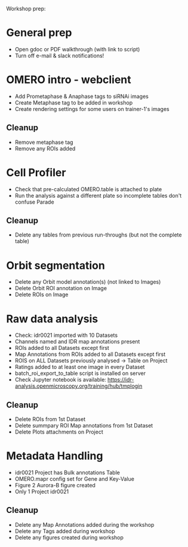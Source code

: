 
Workshop prep:

General prep
============

 - Open gdoc or PDF walkthrough (with link to script)
 - Turn off e-mail & slack notifications!


OMERO intro - webclient
=======================

 - Add Prometaphase & Anaphase tags to siRNAi images
 - Create Metaphase tag to be added in workshop
 - Create rendering settings for some users on trainer-1's images

Cleanup
-------

 - Remove metaphase tag
 - Remove any ROIs added


Cell Profiler
=============

 - Check that pre-calculated OMERO.table is attached to plate
 - Run the analysis against a different plate so incomplete tables don't confuse Parade

Cleanup
-------

 - Delete any tables from previous run-throughs (but not the complete table)


Orbit segmentation
==================

 - Delete any Orbit model annotation(s) (not linked to Images)
 - Delete Orbit ROI annotation on Image
 - Delete ROIs on Image


Raw data analysis
=================

 - Check: idr0021 imported with 10 Datasets
 - Channels named and IDR map annotations present
 - ROIs added to all Datasets except first
 - Map Annotations from ROIs added to all Datasets except first
 - ROIS on ALL Datasets previously analysed -> Table on Project
 - Ratings added to at least one image in every Dataset
 - batch_roi_export_to_table script is installed on server
 - Check Jupyter notebook is available: https://idr-analysis.openmicroscopy.org/training/hub/tmplogin

Cleanup
-------

 - Delete ROIs from 1st Dataset
 - Delete summpary ROI Map annotations from 1st Dataset
 - Delete Plots attachments on Project


Metadata Handling
=================

 - idr0021 Project has Bulk annotations Table
 - OMERO.mapr config set for Gene and Key-Value
 - Figure 2 Aurora-B figure created
 - Only 1 Project idr0021


Cleanup
-------

 - Delete any Map Annotations added during the workshop
 - Delete any Tags added during workshop
 - Delete any figures created during workshop

